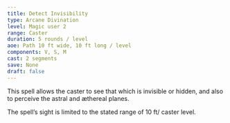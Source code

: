 ```yaml
---
title: Detect Invisibility
type: Arcane Divination
level: Magic user 2
range: Caster
duration: 5 rounds / level 
aoe: Path 10 ft wide, 10 ft long / level
components: V, S, M
cast: 2 segments
save: None
draft: false
---
```


This spell allows the caster to see that which is invisible or hidden, and also to perceive the astral and æthereal planes. 

The spell’s sight is limited to the stated range of 10 ft/ caster level.